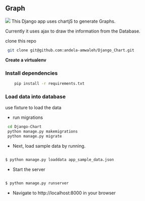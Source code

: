 ## Graph
![](https://cdn.scotch.io/15775/OQk6534nTPCqvZOaJg1I_Screen%20Shot%202017-03-20%20at%2012.42.55%20AM.png)
This Django app uses chartjS to generate Graphs.


Currently it  uses ajax to draw the information from the Database.

clone this repo
```Bash
 git clone git@github.com:andela-amwaleh/Django_Chart.git

```

**Create a virtualenv**
### Install dependencies
```bash
    pip install -r requirements.txt

```
### Load data into database
use fixture to load the data
- run migrations
```Bash
 cd Django-Chart
 python manage.py makemigrations
 python manage.py migrate
```
- Next, load sample data by running.
```Bash

$ python manage.py loaddata app_sample_data.json

```
- Start the server

```Bash

$ python manage.py runserver

```

- Navigate to http://localhost:8000 in your browser
